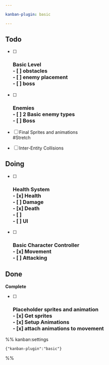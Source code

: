 ```yaml
---

kanban-plugin: basic

---
```


## Todo

- [ ] ### Basic Level<br>- [ ] obstacles<br>- [ ] enemy placement<br>- [ ] boss
- [ ] ### Enemies<br>- [ ] 2 Basic enemy types<br>- [ ] Boss
- [ ] Final Sprites and animations<br>#Stretch
- [ ] Inter-Entity Collisions


## Doing

- [ ] ### Health System<br>- [x] Health<br>- [ ] Damage<br>- [x] Death<br>	- [ ] <br>- [ ] UI
- [ ] ### Basic Character Controller<br>- [x]  Movement<br>- [ ]  Attacking


## Done

**Complete**
- [ ] ### Placeholder sprites and animation<br>- [x] Get sprites<br>- [x] Setup Animations<br>- [x] attach animations to movement




%% kanban:settings
```
{"kanban-plugin":"basic"}
```
%%